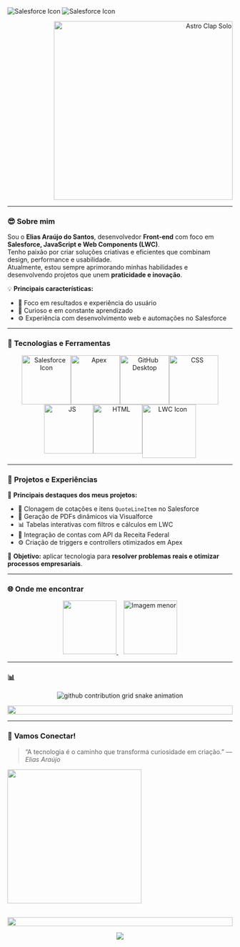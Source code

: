   <img src="https://gist.githubusercontent.com/EliasArauj/cb54205bf93134284f275a16667cb53d/raw/d14cea843e88ceab143c576b2852ca6d349ba72b/BannerSalesforce.svg" alt="Salesforce Icon" >
    <img src="https://gist.githubusercontent.com/EliasArauj/832928da103801c483025411f42e8196/raw/3598011c99425f326e5d7941f3e91e4b76e02433/BemVindo.svg" alt="Salesforce Icon" >

<p align="right">
  <img src="https://github.com/user-attachments/assets/ba43c753-a317-4389-b675-8534e5568d78" alt="Astro Clap Solo" width="400"/>
</p>


---

### 😎 **Sobre mim**  
Sou o **Elias Araújo do Santos**, desenvolvedor **Front-end** com foco em **Salesforce, JavaScript e Web Components (LWC)**.  
Tenho paixão por criar soluções criativas e eficientes que combinam design, performance e usabilidade.  
Atualmente, estou sempre aprimorando minhas habilidades e desenvolvendo projetos que unem **praticidade e inovação**.  

💡 **Principais características:**
- 🎯 Foco em resultados e experiência do usuário  
- 🧠 Curioso e em constante aprendizado  
- ⚙️ Experiência com desenvolvimento web e automações no Salesforce  

---

### 🧰 **Tecnologias e Ferramentas**

<div align="center" style="display: flex; flex-wrap: wrap; justify-content: center;">
  <img src="https://gist.githubusercontent.com/EliasArauj/95fd7bca48b69ad0b91e3d400ab831db/raw/f27fe5ad3a30ca80003522f52ef49de3a6b480bd/Salesforce_Icon_01.svg" alt="Salesforce Icon" title="Salesforce" width="110">
  <img src="https://gist.githubusercontent.com/EliasArauj/bdf2114a27068cc679f925d586890f46/raw/bed06127e24e58775f714fe49c72928027fd0e4f/Apex_01.svg" alt="Apex" title="Apex" width="110">
  <img src="https://gist.githubusercontent.com/EliasArauj/63d8d06c3f100275c437dccfca77ef2a/raw/dd4d7a4504dc104f453382d2d05f50ff48892c5f/GitHubDesktop.svg"alt="GitHub Desktop" title="GitHub Desktop" width="110" >
  <img src="https://gist.githubusercontent.com/EliasArauj/179a46bb44a0a0d3015d5c83e4075f00/raw/53e5c1acbf9832cf4bb7d8b4ff18c18d698f9159/Css_01.svg"alt="CSS" title="CSS" width="110" >
   <img src="https://gist.githubusercontent.com/EliasArauj/c8a8bd7f0463655723ede97355142617/raw/a6fb52e6bc2b9a65796509fdef42b41c9afad286/JS_01.svg"alt="JS" title="JavaScrpit" width="110" >
    <img src="https://gist.githubusercontent.com/EliasArauj/b744ccaf0e2fc19244840ed63a3120bc/raw/36b9368102d7870261904110f456a773d8b2f574/Html_05.svg" title="HTML" width="110">
  <img src="https://gist.githubusercontent.com/EliasArauj/bf86ec839ce0a9893884dcd0052da850/raw/eb67999494a43a95626b2d936ec60f388cd0c443/SalesforceIcon.svg" alt="LWC Icon" title="Lightning Web Components" width="120">
</div>

---

### 🚀 **Projetos e Experiências**
💼 **Principais destaques dos meus projetos:**
- 🧩 Clonagem de cotações e itens `QuoteLineItem` no Salesforce  
- 📄 Geração de PDFs dinâmicos via Visualforce  
- 📊 Tabelas interativas com filtros e cálculos em LWC  
- 🤖 Integração de contas com API da Receita Federal  
- ⚙️ Criação de triggers e controllers otimizados em Apex  

🔹 **Objetivo:** aplicar tecnologia para **resolver problemas reais e otimizar processos empresariais**.

---

### 🌐 **Onde me encontrar**


<div align="center">

  <a href="https://www.linkedin.com/in/elias-dos-santos/" target="_blank">
    <img src="https://gist.githubusercontent.com/EliasArauj/dd0df6e2cc112d6c7fac51d944f59bde/raw/21b21fb1a6a326c18bc1b2d39bcb8f3da76354a7/linkedin_01.svg" width="120">
  </a>
  &nbsp;&nbsp;
  <a href="https://www.salesforce.com/trailblazer/c40iznquwot8vyiyfa" target="_blank">
    <img src="https://github.com/user-attachments/assets/94f98362-e191-4bd1-bffe-f65947c15a50" width="120" alt="Imagem menor">
  </a>

</div>

---

### 📊 
<picture style="background-color: transparent; display: flex; justify-content: center;">
  <source
    media="(prefers-color-scheme: dark)"
    srcset="https://raw.githubusercontent.com/platane/snk/output/github-contribution-grid-snake-dark.svg"
  />
  <source
    media="(prefers-color-scheme: light)"
    srcset="https://raw.githubusercontent.com/platane/snk/output/github-contribution-grid-snake-light.svg"
  />
  <img
    alt="github contribution grid snake animation"
    src="https://raw.githubusercontent.com/platane/snk/output/github-contribution-grid-snake-light.svg"
    style="background-color: transparent"
  />
</picture>
<p align="center">
  <img src="https://i.imgur.com/dBaSKWF.gif" height="20" width="100%">
</p>

---

### 🌱 **Vamos Conectar!**
> “A tecnologia é o caminho que transforma curiosidade em criação.” — *Elias Araújo*


<img src="https://user-images.githubusercontent.com/74038190/218265814-3084a4ba-809c-4135-afc0-8685d0f634b3.gif" width="300">
<br><br>
<p align="center">
  <img src="https://i.imgur.com/dBaSKWF.gif" height="20" width="100%">
</p>

<div align="center">
  <a href="https://github.com/EliasArauj/BuscarCep" target="_blank">
    <img src="https://gist.githubusercontent.com/EliasArauj/5fe63c5b852e5419d9acd7e52e6c4017/raw/2211dc3f8a2f0412f3a509bdbe8e6b82709119b5/ViaCep_02.svg" width="">
  </a>
</div>
